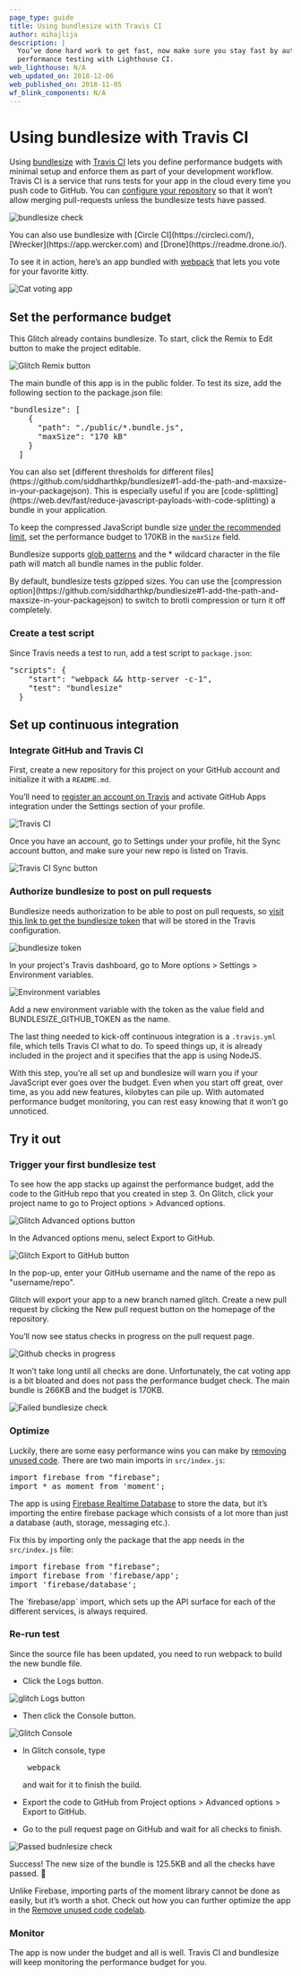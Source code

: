 ```yaml
---
page_type: guide
title: Using bundlesize with Travis CI
author: mihajlija
description: |
  You’ve done hard work to get fast, now make sure you stay fast by automating
  performance testing with Lighthouse CI.
web_lighthouse: N/A
web_updated_on: 2018-12-06
web_published_on: 2018-11-05
wf_blink_components: N/A
---
```


# Using bundlesize with Travis CI

Using [bundlesize](https://github.com/siddharthkp/bundlesize) with [Travis CI](https://travis-ci.com/) lets you define performance budgets with minimal setup and enforce them as part of your development workflow. Travis CI is a service that runs tests for your app in the cloud every time you push code to GitHub. You can [configure your repository](https://help.github.com/articles/about-required-status-checks/) so that it won’t allow merging pull-requests unless the bundlesize tests have passed.

![bundlesize check](bundlesize-check.jpg)

<div class="aside note">
You can also use bundlesize with [Circle CI](https://circleci.com/), [Wrecker](https://app.wercker.com) and [Drone](https://readme.drone.io/).
</div>

To see it in action, here’s an app bundled with [webpack](https://webpack.js.org/) that lets you vote for your favorite kitty. 

![Cat voting app](cat-voting-app.png)

## Set the performance budget

This Glitch already contains bundlesize. To start, click the Remix to Edit button to make the project editable.


![Glitch Remix button](remix-button.png)

The main bundle of this app is in the public folder. To test its size, add the following section to the package.json file:

<pre class="prettyprint">
"bundlesize": [
    {
      "path": "./public/*.bundle.js",
      "maxSize": "170 kB"
    }
  ]
</pre>  

<div class="aside note">
You can also set [different thresholds for different files](https://github.com/siddharthkp/bundlesize#1-add-the-path-and-maxsize-in-your-packagejson). This is especially useful if you are [code-splitting](https://web.dev/fast/reduce-javascript-payloads-with-code-splitting) a bundle in your application.
</div>

To keep the compressed JavaScript bundle size [under the recommended limit](https://web.dev/fast/your-first-performance-budget#budget-for-quantity-based-metrics), set the performance budget to 170KB in the `maxSize` field. 

Bundlesize supports [glob patterns](https://github.com/isaacs/node-glob) and the * wildcard character in the file path will match all bundle names in the public folder.

<div class="aside note">
By default, bundlesize tests gzipped sizes. You can use the [compression option](https://github.com/siddharthkp/bundlesize#1-add-the-path-and-maxsize-in-your-packagejson) to switch to brotli compression or turn it off completely.
</div>

### Create a test script

Since Travis needs a test to run, add a test script to `package.json`:

<pre class="prettyprint">
"scripts": {
    "start": "webpack && http-server -c-1",
    "test": "bundlesize"
  }
</pre>  

## Set up continuous integration

### Integrate GitHub and Travis CI

First, create a new repository for this project on your GitHub account and initialize it with a `README.md`.

You’ll need to [register an account on Travis](https://docs.travis-ci.com/user/tutorial) and activate GitHub Apps integration under the Settings section of your profile.

![Travis CI](travis-ci.png)

Once you have an account, go to Settings under your profile, hit the Sync account button, and make sure your new repo is listed on Travis.

![Travis CI Sync button](travis-ci-sync-button.png)

### Authorize bundlesize to post on pull requests

Bundlesize needs authorization to be able to post on pull requests, so [visit this link to get the bundlesize token](https://github.com/login/oauth/authorize?scope=repo%3Astatus&client_id=6756cb03a8d6528aca5a) that will be stored in the Travis configuration. 

![bundlesize token](bundlesize-token.jpg)

In your project's Travis dashboard, go to More options > Settings > Environment variables.


![Environment variables](environment-variables.png)

Add a new environment variable with the token as the value field and BUNDLESIZE_GITHUB_TOKEN as the name. 

The last thing needed to kick-off continuous integration is a `.travis.yml` file, which tells Travis CI what to do. To speed things up, it is already included in the project and it specifies that the app is using NodeJS. 

With this step, you’re all set up and bundlesize will warn you if your JavaScript ever goes over the budget. Even when you start off great, over time, as you add new features, kilobytes can pile up. With automated performance budget monitoring, you can rest easy knowing that it won’t go unnoticed. 

## Try it out

### Trigger your first bundlesize test

To see how the app stacks up against the performance budget, add the code to the GitHub repo that you created in step 3. On Glitch, click your project name to go to Project options > Advanced options.

![Glitch Advanced options button](advanced-options-button.png)

In the Advanced options menu, select Export to GitHub.

![Glitch Export to GitHub button](export-to-github-button.png)

In the pop-up, enter your GitHub username and the name of the repo as "username/repo". 

Glitch will export your app to a new branch named glitch. Create a new pull request by clicking the New pull request button on the homepage of the repository.

You’ll now see status checks in progress on the pull request page.

![Github checks in progress](github-checks-in-progress.png)

It won’t take long until all checks are done. Unfortunately, the cat voting app is a bit bloated and does not pass the performance budget check. The main bundle is 266KB and the budget is 170KB. 

![Failed bundlesize check](failed-bundlesize-check.png)

### Optimize

Luckily, there are some easy performance wins you can make by [removing unused code](https://web.dev/fast/remove-unused-code). There are two main imports in `src/index.js`:

<pre class="prettyprint">
import firebase from "firebase";
import * as moment from 'moment';
</pre>

The app is using [Firebase Realtime Database](https://firebase.google.com/products/realtime-database/) to store the data, but it’s importing the entire firebase package which consists of a lot more than just a database (auth, storage, messaging etc.).

Fix this by importing only the package that the app needs in the `src/index.js` file:

<pre class="prettyprint">
import firebase from "firebase";
import firebase from 'firebase/app';
import 'firebase/database';
</pre>

<div class="aside note">
The `firebase/app` import, which sets up the API surface for each of the different services, is always required.
</div>

### Re-run test

Since the source file has been updated, you need to run webpack to build the new bundle file.

* Click the Logs button.

![glitch Logs button](logs-button.png)

* Then click the Console button. 

![Glitch Console](console-button.png)

* In Glitch console, type <pre class="devsite-terminal devsite-click-to-copy">
webpack</pre> and wait for it to finish the build.

* Export the code to GitHub from Project options > Advanced options > Export to GitHub.

* Go to the pull request page on GitHub and wait for all checks to finish.

![Passed budnlesize check](passed-bundlesize-check.png)

Success! The new size of the bundle is 125.5KB and all the checks have passed. 🎉

Unlike Firebase, importing parts of the moment library cannot be done as easily, but it’s worth a shot. Check out how you can further optimize the app in the [Remove unused code codelab](https://web.dev/fast/remove-unused-code/codelab-remove-unused-code).  

### Monitor

The app is now under the budget and all is well. Travis CI and bundlesize will keep monitoring the performance budget for you.


